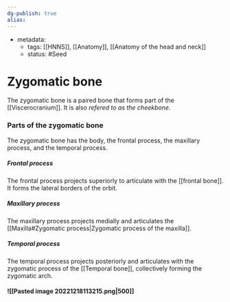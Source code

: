 ```yaml
---
dg-publish: true
alias:
---
```

- metadata:
	- tags: [[HNNS]], [[Anatomy]], [[Anatomy of the head and neck]]
	- status: #Seed 
# Zygomatic bone
The zygomatic bone is a paired bone that forms part of the [[Viscerocranium]].
It is also *refered to as the cheekbone*.
### Parts of the zygomatic bone
The zygomatic bone has the body, the frontal process, the maxillary process, and the temporal process.
##### Frontal process
The frontal process projects superiorly to articulate with the [[frontal bone]].
It forms the lateral borders of the orbit.
##### Maxillary process
The maxillary process projects medially and articulates the [[Maxilla#Zygomatic process|Zygomatic process of the maxilla]].
##### Temporal process
The temporal process projects posteriorly and articulates with the zygomatic process of the [[Temporal bone]], collectively forming the zygomatic arch.
#### ![[Pasted image 20221218113215.png|500]]